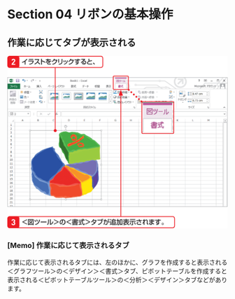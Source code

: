# Section 04 リボンの基本操作

## 作業に応じてタブが表示される

![](002.png)

### [Memo] 作業に応じて表示されるタブ

作業に応じて表示されるタブには、左のほかに、グラフを作成すると表示される＜グラフツール＞の＜デザイン＞＜書式＞タブ、ピボットテーブルを作成すると表示される＜ピボットテーブルツール＞の＜分析＞＜デザイン＞タブなどがあります。
